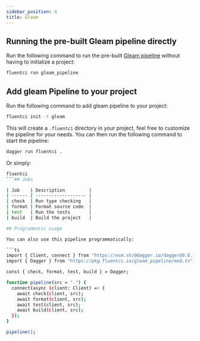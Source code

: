 ```yaml
---
sidebar_position: 4
title: Gleam
---
```



## Running the pre-built Gleam pipeline directly

Run the following command to run the pre-built [Gleam pipeline](https://github.com/fluent-ci-templates/gleam-pipeline) without having to initialize a project:

```bash
fluentci run gleam_pipeline
```

## Add gleam Pipeline to your project

Run the following command to add gleam pipeline to your project:

```bash
fluentci init -t gleam
```

This will create a `.fluentci` directory in your project, feel free to customize the pipeline for your needs.
You can then run the following command to start the pipeline:

```bash
dagger run fluentci .
```

Or simply:

```bash
fluentci
```## Jobs

| Job    | Description         |
| ------ | ------------------- |
| check  | Run type checking   |
| format | Format source code  |
| test   | Run the tests       |
| build  | Build the project   |

## Programmatic usage

You can also use this pipeline programmatically:

```ts
import { Client, connect } from "https://esm.sh/@dagger.io/dagger@0.8.1";
import { Dagger } from "https://pkg.fluentci.io/gleam_pipeline/mod.ts";

const { check, format, test, build } = Dagger;

function pipeline(src = ".") {
  connect(async (client: Client) => {
    await check(client, src);
    await format(client, src);
    await test(client, src);
    await build(client, src);
  });
}

pipeline();
```
